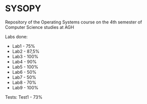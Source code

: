 # SYSOPY
Repository of the Operating Systems course on the 4th semester of Computer Science studies at AGH

Labs done:

- Lab1 - 75%
- Lab2 - 87,5%
- Lab3 - 100%
- Lab4 - 90%
- Lab5 - 100%
- Lab6 - 50%
- Lab7 - 50%
- Lab8 - 70%
- Lab9 - 100%

Tests:
Test1 - 73%
